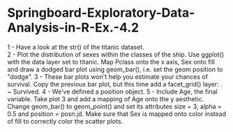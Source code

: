 # Springboard-Exploratory-Data-Analysis-in-R-Ex.-4.2
1 - Have a look at the str() of the titanic dataset.  
2 - Plot the distribution of sexes within the classes of the ship.
  Use ggplot() with the data layer set to titanic.
  Map Pclass onto the x axis, Sex onto fill and draw a dodged bar plot using geom_bar(), i.e. set the geom position to "dodge".
3 - These bar plots won't help you estimate your chances of survival. Copy the previous bar plot, but this time add a facet_grid() layer: . ~ Survived.
4 - We've defined a position object.
5 - Include Age, the final variable.
  Take plot 3 and add a mapping of Age onto the y aesthetic.
   Change geom_bar() to geom_point() and set its attributes size = 3, alpha = 0.5 and position = posn.jd.
  Make sure that Sex is mapped onto color instead of fill to correctly color the scatter plots.
